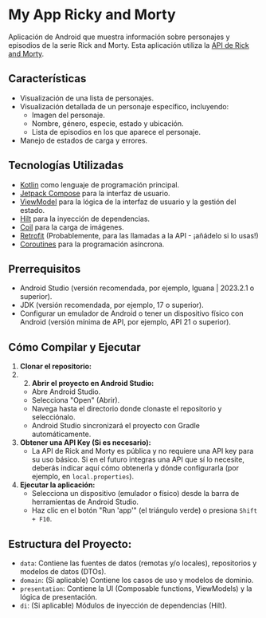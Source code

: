 # My App Ricky and Morty

Aplicación de Android que muestra información sobre personajes y episodios de la serie Rick and Morty. Esta aplicación utiliza la [API de Rick and Morty](https://rickandmortyapi.com/).

## Características

*   Visualización de una lista de personajes.
*   Visualización detallada de un personaje específico, incluyendo:
    *   Imagen del personaje.
    *   Nombre, género, especie, estado y ubicación.
    *   Lista de episodios en los que aparece el personaje.
*   Manejo de estados de carga y errores.



## Tecnologías Utilizadas

*   [Kotlin](https://kotlinlang.org/) como lenguaje de programación principal.
*   [Jetpack Compose](https://developer.android.com/jetpack/compose) para la interfaz de usuario.
*   [ViewModel](https://developer.android.com/topic/libraries/architecture/viewmodel) para la lógica de la interfaz de usuario y la gestión del estado.
*   [Hilt](https://developer.android.com/training/dependency-injection/hilt-android) para la inyección de dependencias.
*   [Coil](https://coil-kt.github.io/coil/) para la carga de imágenes.
*   [Retrofit](https://square.github.io/retrofit/) (Probablemente, para las llamadas a la API - ¡añádelo si lo usas!)
*   [Coroutines](https://kotlinlang.org/docs/coroutines-overview.html) para la programación asíncrona.

## Prerrequisitos

*   Android Studio (versión recomendada, por ejemplo, Iguana | 2023.2.1 o superior).
*   JDK (versión recomendada, por ejemplo, 17 o superior).
*   Configurar un emulador de Android o tener un dispositivo físico con Android (versión mínima de API, por ejemplo, API 21 o superior).

## Cómo Compilar y Ejecutar

1.  **Clonar el repositorio:**
2.  2.  **Abrir el proyecto en Android Studio:**
    *   Abre Android Studio.
    *   Selecciona "Open" (Abrir).
    *   Navega hasta el directorio donde clonaste el repositorio y selecciónalo.
    *   Android Studio sincronizará el proyecto con Gradle automáticamente.
3.  **Obtener una API Key (Si es necesario):**
    *   La API de Rick and Morty es pública y no requiere una API key para su uso básico. Si en el futuro integras una API que sí lo necesite, deberás indicar aquí cómo obtenerla y dónde configurarla (por ejemplo, en `local.properties`).
4.  **Ejecutar la aplicación:**
    *   Selecciona un dispositivo (emulador o físico) desde la barra de herramientas de Android Studio.
    *   Haz clic en el botón "Run 'app'" (el triángulo verde) o presiona `Shift + F10`.

## Estructura del Proyecto:


*   `data`: Contiene las fuentes de datos (remotas y/o locales), repositorios y modelos de datos (DTOs).
*   `domain`: (Si aplicable) Contiene los casos de uso y modelos de dominio.
*   `presentation`: Contiene la UI (Composable functions, ViewModels) y la lógica de presentación.
*   `di`: (Si aplicable) Módulos de inyección de dependencias (Hilt).
